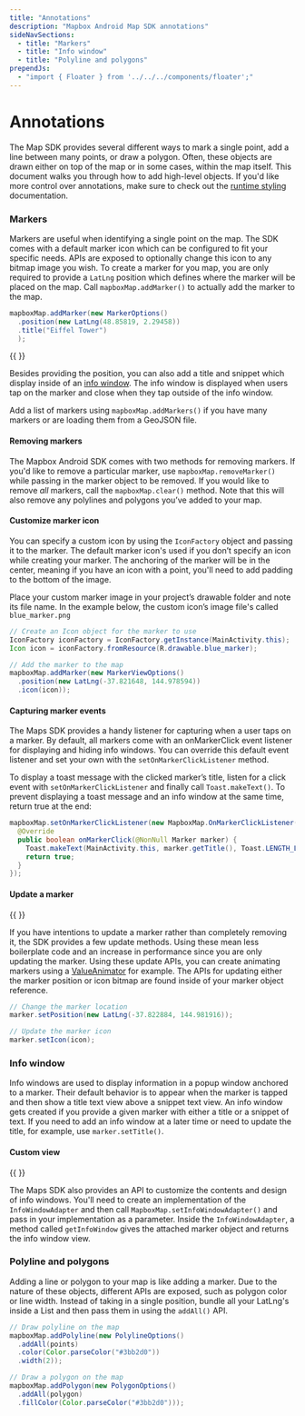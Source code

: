 ```yaml
---
title: "Annotations"
description: "Mapbox Android Map SDK annotations"
sideNavSections:
  - title: "Markers"
  - title: "Info window"
  - title: "Polyline and polygons"
prependJs:
  - "import { Floater } from '../../../components/floater';"
---
```


# Annotations

The Map SDK provides several different ways to mark a single point, add a line between many points, or draw a polygon. Often, these objects are drawn either on top of the map or in some cases, within the map itself. This document walks you through how to add high-level objects. If you'd like more control over annotations, make sure to check out the [runtime styling](/map-sdk/overview/runtime-styling/) documentation.

### Markers

Markers are useful when identifying a single point on the map. The SDK comes with a default marker icon which can be configured to fit your specific needs. APIs are exposed to optionally change this icon to any bitmap image you wish. To create a marker for you map, you are only required to provide a `LatLng` position which defines where the marker will be placed on the map. Call `mapboxMap.addMarker()` to actually add the marker to the map.

```java
mapboxMap.addMarker(new MarkerOptions()
  .position(new LatLng(48.85819, 2.29458))
  .title("Eiffel Tower")
  );
```

{{
  <Floater
    url="https://github.com/mapbox/mapbox-android-demo/blob/master/MapboxAndroidDemo/src/main/java/com/mapbox/mapboxandroiddemo/examples/annotations/AnimatedMarkerActivity.java"
    title="Marker views"
    category="example"
    text="Control more marker behavior using the MarkerView API which extends a typical Android view."
  />
}}

Besides providing the position, you can also add a title and snippet which display inside of an [info window](#info-window). The info window is displayed when users tap on the marker and close when they tap outside of the info window.

Add a list of markers using `mapboxMap.addMarkers()` if you have many markers or are loading them from a GeoJSON file.

#### Removing markers

The Mapbox Android SDK comes with two methods for removing markers. If you'd like to remove a particular marker, use `mapboxMap.removeMarker()` while passing in the marker object to be removed. If you would like to remove _all_ markers, call the `mapboxMap.clear()` method. Note that this will also remove any polylines and polygons you’ve added to your map.

#### Customize marker icon

You can specify a custom icon by using the `IconFactory` object and passing it to the marker. The default marker icon's used if you don’t specify an icon while creating your marker. The anchoring of the marker will be in the center, meaning if you have an icon with a point, you'll need to add padding to the bottom of the image.

Place your custom marker image in your project’s drawable folder and note its file name. In the example below, the custom icon’s image file's called `blue_marker.png`

```java
// Create an Icon object for the marker to use
IconFactory iconFactory = IconFactory.getInstance(MainActivity.this);
Icon icon = iconFactory.fromResource(R.drawable.blue_marker);

// Add the marker to the map
mapboxMap.addMarker(new MarkerViewOptions()
  .position(new LatLng(-37.821648, 144.978594))
  .icon(icon));
```

#### Capturing marker events

The Maps SDK provides a handy listener for capturing when a user taps on a marker. By default, all markers come with an onMarkerClick event listener for displaying and hiding info windows. You can override this default event listener and set your own with the `setOnMarkerClickListener` method.

To display a toast message with the clicked marker’s title, listen for a click event with `setOnMarkerClickListener` and finally call `Toast.makeText()`. To prevent displaying a toast message and an info window at the same time, return true at the end:

```java
mapboxMap.setOnMarkerClickListener(new MapboxMap.OnMarkerClickListener() {
  @Override
  public boolean onMarkerClick(@NonNull Marker marker) {
    Toast.makeText(MainActivity.this, marker.getTitle(), Toast.LENGTH_LONG).show();
    return true;
  }
});
```

#### Update a marker

{{
  <Floater
    url="https://github.com/mapbox/mapbox-android-demo/blob/master/MapboxAndroidDemo/src/main/java/com/mapbox/mapboxandroiddemo/examples/annotations/AnimatedMarkerActivity.java"
    title="Animate marker"
    category="example"
    text="Use a ValueAnimator to animate a marker between two positions."
  />
}}

If you have intentions to update a marker rather than completely removing it, the SDK provides a few update methods. Using these mean less boilerplate code and an increase in performance since you are only updating the marker. Using these update APIs, you can create animating markers using a [ValueAnimator](https://developer.android.com/reference/android/animation/ValueAnimator.html) for example. The APIs for updating either the marker position or icon bitmap are found inside of your marker object reference.

```java
// Change the marker location
marker.setPosition(new LatLng(-37.822884, 144.981916));

// Update the marker icon
marker.setIcon(icon);
```

### Info window

Info windows are used to display information in a popup window anchored to a marker. Their default behavior is to appear when the marker is tapped and then show a title text view above a snippet text view. An info window gets created if you provide a given marker with either a title or a snippet of text. If you need to add an info window at a later time or need to update the title, for example, use `marker.setTitle()`.

#### Custom view

{{
  <Floater
    url="https://github.com/mapbox/mapbox-android-demo/blob/master/MapboxAndroidDemo/src/main/java/com/mapbox/mapboxandroiddemo/examples/annotations/CustomInfoWindowActivity.java"
    title="Custom info window"
    category="example"
    text="  Take advantage of the info window adapter to customize the info window."
  />
}}

The Maps SDK also provides an API to customize the contents and design of info windows. You'll need to create an implementation of the `InfoWindowAdapter` and then call `MapboxMap.setInfoWindowAdapter()` and pass in your implementation as a parameter.  Inside the `InfoWindowAdapter`, a method called `getInfoWindow` gives the attached marker object and returns the info window view.

### Polyline and polygons

Adding a line or polygon to your map is like adding a marker. Due to the nature of these objects, different APIs are exposed, such as polygon color or line width. Instead of taking in a single position,  bundle all your LatLng's inside a List and then pass them in using the `addAll()` API.

```java
// Draw polyline on the map
mapboxMap.addPolyline(new PolylineOptions()
  .addAll(points)
  .color(Color.parseColor("#3bb2d0"))
  .width(2));

// Draw a polygon on the map
mapboxMap.addPolygon(new PolygonOptions()
  .addAll(polygon)
  .fillColor(Color.parseColor("#3bb2d0")));
```
